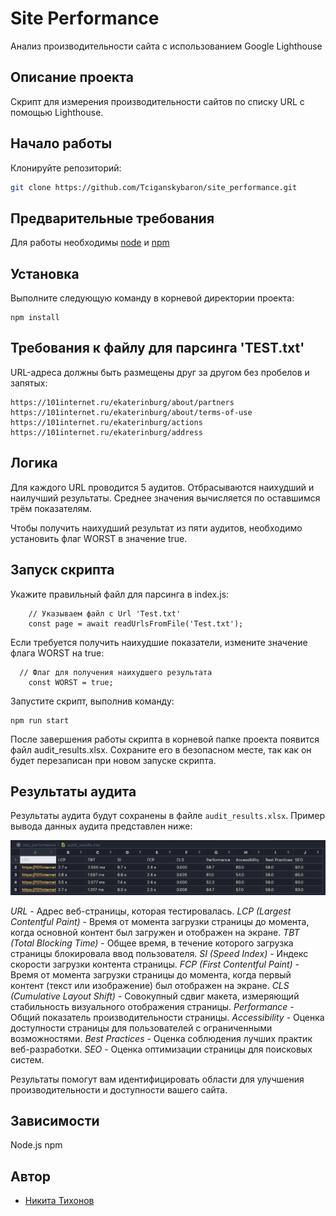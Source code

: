# Site Performance
Анализ производительности сайта с использованием Google Lighthouse

## Описание проекта

Скрипт для измерения производительности сайтов по списку URL с помощью Lighthouse.

## Начало работы

Клонируйте репозиторий:

```bash
git clone https://github.com/Tciganskybaron/site_performance.git
```

## Предварительные требования

Для работы необходимы [node](https://nodejs.org/en/)
и [npm](https://docs.npmjs.com/downloading-and-installing-node-js-and-npm)


## Установка

Выполните следующую команду в корневой директории проекта:

```
npm install
```

## Требования к файлу для парсинга 'TEST.txt'

URL-адреса должны быть размещены друг за другом без пробелов и запятых:

```
https://101internet.ru/ekaterinburg/about/partners
https://101internet.ru/ekaterinburg/about/terms-of-use
https://101internet.ru/ekaterinburg/actions
https://101internet.ru/ekaterinburg/address
```
## Логика

Для каждого URL проводится 5 аудитов. Отбрасываются наихудший и наилучший результаты. 
Среднее значения вычисляется по оставшимся трём показателям.

Чтобы получить наихудший результат из пяти аудитов, необходимо установить флаг WORST в значение true.

## Запуск скрипта

Укажите правильный файл для парсинга в index.js:

```
	// Указываем файл с Url 'Test.txt'
	const page = await readUrlsFromFile('Test.txt');
```

Если требуется получить наихудшие показатели, измените значение флага WORST на true:
```
  // Флаг для получения наихудшего результата
	const WORST = true;
```

Запустите скрипт, выполнив команду:

```
npm run start
```
После завершения работы скрипта в корневой папке проекта появится файл audit_results.xlsx. Сохраните его в безопасном месте, так как он будет перезаписан при новом запуске скрипта.


## Результаты аудита

Результаты аудита будут сохранены в файле `audit_results.xlsx`. Пример вывода данных аудита представлен ниже:

![Итог аудита](audit.png)

*URL* - Адрес веб-страницы, которая тестировалась.
*LCP (Largest Contentful Paint)* - Время от момента загрузки страницы до момента, когда основной контент был загружен и отображен на экране.
*TBT (Total Blocking Time)* - Общее время, в течение которого загрузка страницы блокировала ввод пользователя.
*SI (Speed Index)* - Индекс скорости загрузки контента страницы.
*FCP (First Contentful Paint)* - Время от момента загрузки страницы до момента, когда первый контент (текст или изображение) был отображен на экране.
*CLS (Cumulative Layout Shift)* - Совокупный сдвиг макета, измеряющий стабильность визуального отображения страницы.
*Performance* - Общий показатель производительности страницы.
*Accessibility* - Оценка доступности страницы для пользователей с ограниченными возможностями.
*Best Practices* - Оценка соблюдения лучших практик веб-разработки.
*SEO* - Оценка оптимизации страницы для поисковых систем.

Результаты помогут вам идентифицировать области для улучшения производительности и доступности вашего сайта.

## Зависимости

 Node.js 
 npm 

## Автор

- [Никита Тихонов](https://github.com/Tciganskybaron)
